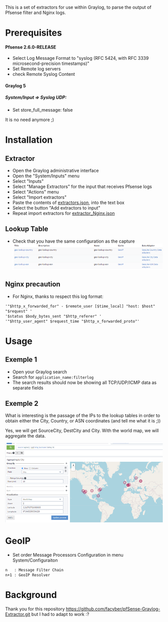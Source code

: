 This is a set of extractors for use within Graylog, to parse the output of
Pfsense filter and Nginx logs.
# Prerequisites
#### Pfsense 2.6.0-RELEASE
* Select Log Message Format to "syslog (RFC 5424, with RFC 3339 microsecond-precision timestamps)"
* Set Remote log servers
* check Remote Syslog Content


#### Graylog 5
##### System/Input => Syslog UDP: 
* Set store_full_message: false

It is no need anymore ;)

# Installation
## Extractor
* Open the Graylog administrative interface
* Open the "System/Inputs" menu
* Select "Inputs"
* Select "Manage Extractors" for the input that receives Pfsense logs
* Select "Actions" menu
* Select "Import extractors"
* Paste the contents of [extractors.json](extractors.json), into the text box
* Select the button "Add extractors to input"
* Repeat import extractors for [extractor_Nginx.json](extractor_Nginx.json)

## Lookup Table
* Check that you have the same configuration as the capture ![Screenshot](images/Lookup_Tables.png)

## Nginx precaution
* For Nginx, thanks to respect this log format:
```
'"$http_x_forwarded_for" - $remote_user [$time_local] "host: $host" "$request" '
'$status $body_bytes_sent "$http_referer" '
'"$http_user_agent" $request_time "$http_x_forwarded_proto"'
```

# Usage
## Exemple 1
* Open your Graylog search
* Search for `application_name:filterlog`
* The search results should now be showing all TCP/UDP/ICMP data as separate fields

## Exemple 2
What is interesting is the passage of the IPs to the lookup tables in order to obtain either the City, Country, or ASN coordinates (and tell me what it is ;))

Yes, we will get SourceCity, DestCity and City. With the world map, we will aggregate the data.

![Screenshot](images/Exemple_Worldmap.png)


# GeoIP
* Set order Message Processors Configuration in menu System/Configuraiton
```
n	: Message Filter Chain
n+1	: GeoIP Resolver
```

# Background
Thank you for this repository https://github.com/facyber/pfSense-Graylog-Extractor.git
but I had to adapt to work :?
